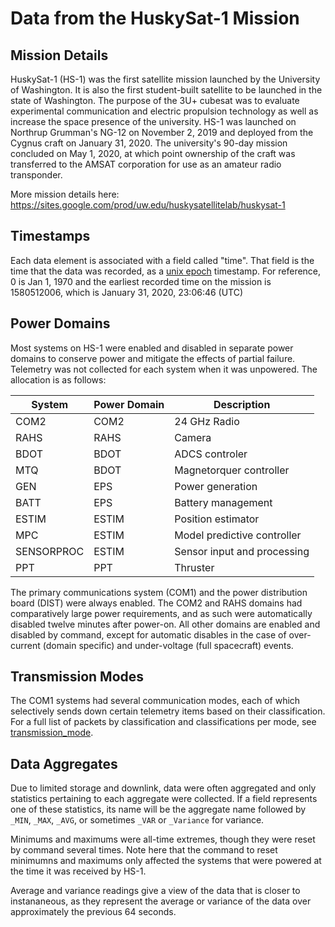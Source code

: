 # Data from the HuskySat-1 Mission
## Mission Details
HuskySat-1 (HS-1) was the first satellite mission launched by the University of Washington.  It is also the first student-built satellite to be launched in the state of Washington.  The purpose of the 3U+ cubesat was to evaluate experimental communication and electric propulsion technology as well as increase the space presence of the university.  HS-1 was launched on Northrup Grumman's NG-12 on November 2, 2019 and deployed from the Cygnus craft on January 31, 2020.  The university's 90-day mission concluded on May 1, 2020, at which point ownership of the craft was transferred to the AMSAT corporation for use as an amateur radio transponder.

More mission details here: https://sites.google.com/prod/uw.edu/huskysatellitelab/huskysat-1

## Timestamps
Each data element is associated with a field called "time".  That field is the time that the data was recorded, as a [unix epoch](https://en.wikipedia.org/wiki/Unix_time) timestamp.  For reference, 0 is Jan 1, 1970 and the earliest recorded time on the mission is 1580512006, which is January 31, 2020, 23:06:46 (UTC)

## Power Domains
Most systems on HS-1 were enabled and disabled in separate power domains to conserve power and mitigate the effects of partial failure.  Telemetry was not collected for each system when it was unpowered.  The allocation is as follows:

System | Power Domain | Description
--- | --- | ---
COM2 | COM2 | 24 GHz Radio
RAHS | RAHS | Camera
BDOT | BDOT | ADCS controler
MTQ | BDOT | Magnetorquer controller
GEN | EPS | Power generation
BATT | EPS | Battery management
ESTIM | ESTIM | Position estimator
MPC | ESTIM | Model predictive controller
SENSORPROC | ESTIM | Sensor input and processing
PPT | PPT | Thruster

The primary communications system (COM1) and the power distribution board (DIST) were always enabled.  The COM2 and RAHS domains had comparatively large power requirements, and as such were automatically disabled twelve minutes after power-on.  All other domains are enabled and disabled by command, except for automatic disables in the case of over-current (domain specific) and under-voltage (full spacecraft) events.

## Transmission Modes
The COM1 systems had several communication modes, each of which selectively sends down certain telemetry items based on their classification.  For a full list of packets by classification and classifications per mode, see [transmission_mode](https://github.com/UWCubeSat/DS1Ops/tree/master/mission_data/transmission_mode).

## Data Aggregates
Due to limited storage and downlink, data were often aggregated and only statistics pertaining to each aggregate were collected.  If a field represents one of these statistics, its name will be the aggregate name followed by `_MIN`, `_MAX`, `_AVG`, or sometimes `_VAR` or `_Variance` for variance.

Minimums and maximums were all-time extremes, though they were reset by command several times.  Note here that the command to reset minimumns and maximums only affected the systems that were powered at the time it was received by HS-1.

Average and variance readings give a view of the data that is closer to instananeous, as they represent the average or variance of the data over approximately the previous 64 seconds.
